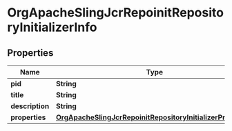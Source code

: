 
# OrgApacheSlingJcrRepoinitRepositoryInitializerInfo

## Properties
Name | Type | Description | Notes
------------ | ------------- | ------------- | -------------
**pid** | **String** |  |  [optional]
**title** | **String** |  |  [optional]
**description** | **String** |  |  [optional]
**properties** | [**OrgApacheSlingJcrRepoinitRepositoryInitializerProperties**](OrgApacheSlingJcrRepoinitRepositoryInitializerProperties.md) |  |  [optional]



